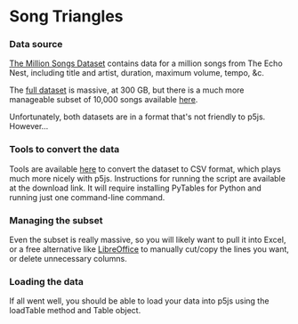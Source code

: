 # Song Triangles
### Data source
[The Million Songs Dataset](http://labrosa.ee.columbia.edu/millionsong/) contains data for a million songs from The Echo Nest, including title and artist, duration, maximum volume, tempo, &c.

The [full dataset](http://labrosa.ee.columbia.edu/millionsong/pages/getting-dataset) is massive, at 300 GB, but there is a much more manageable subset of 10,000 songs available [here](http://static.echonest.com/millionsongsubset_full.tar.gz).

Unfortunately, both datasets are in a format that's not friendly to p5js. However...

### Tools to convert the data
Tools are available [here](https://github.com/rcrdclub/mm-songs-db-tools) to convert the dataset to CSV format, which plays much more nicely with p5js. Instructions for running the script are available at the download link. It will require installing PyTables for Python and running just one command-line command.

### Managing the subset
Even the subset is really massive, so you will likely want to pull it into Excel, or a free alternative like [LibreOffice](http://www.libreoffice.org/) to manually cut/copy the lines you want, or delete unnecessary columns.

### Loading the data
If all went well, you should be able to load your data into p5js using the loadTable method and Table object.